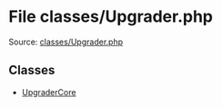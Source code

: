 File classes/Upgrader.php
=========

Source: [classes/Upgrader.php](https://github.com/PrestaShop/PrestaShop/blob/1.5.4.0/classes/Upgrader.php)


Classes
-------

* [UpgraderCore](class.UpgraderCore.md)

